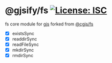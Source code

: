 # @gjsify/fs [![License: ISC](https://img.shields.io/badge/License-ISC-yellow.svg)](https://opensource.org/licenses/ISC)

fs core module for [gjs](https://gitlab.gnome.org/GNOME/gjs) forked from [@cgjs/fs](https://github.com/cgjs/cgjs/tree/master/packages/fs)

* [x] existsSync
* [x] readdirSync
* [x] readFileSync
* [x] mkdirSync
* [x] rmdirSync
